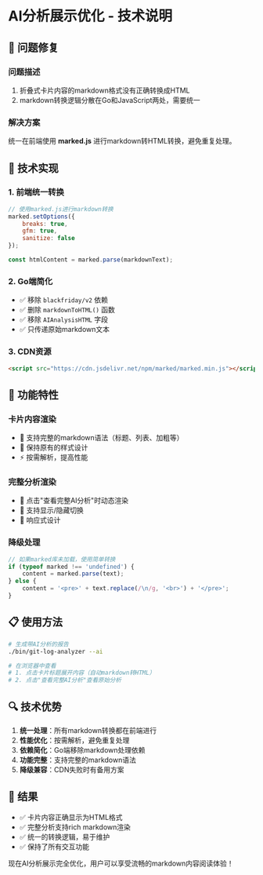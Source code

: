 # AI分析展示优化 - 技术说明

## 🎯 **问题修复**

### **问题描述**
1. 折叠式卡片内容的markdown格式没有正确转换成HTML
2. markdown转换逻辑分散在Go和JavaScript两处，需要统一

### **解决方案**
统一在前端使用 **marked.js** 进行markdown转HTML转换，避免重复处理。

## 🔧 **技术实现**

### **1. 前端统一转换**
```javascript
// 使用marked.js进行markdown转换
marked.setOptions({
    breaks: true,
    gfm: true,
    sanitize: false
});

const htmlContent = marked.parse(markdownText);
```

### **2. Go端简化**
- ✅ 移除 `blackfriday/v2` 依赖
- ✅ 删除 `markdownToHTML()` 函数
- ✅ 移除 `AIAnalysisHTML` 字段
- ✅ 只传递原始markdown文本

### **3. CDN资源**
```html
<script src="https://cdn.jsdelivr.net/npm/marked/marked.min.js"></script>
```

## 🚀 **功能特性**

### **卡片内容渲染**
- 📝 支持完整的markdown语法（标题、列表、加粗等）
- 🎨 保持原有的样式设计
- ⚡ 按需解析，提高性能

### **完整分析渲染**
- 📄 点击"查看完整AI分析"时动态渲染
- 🔄 支持显示/隐藏切换
- 📱 响应式设计

### **降级处理**
```javascript
// 如果marked库未加载，使用简单转换
if (typeof marked !== 'undefined') {
    content = marked.parse(text);
} else {
    content = '<pre>' + text.replace(/\n/g, '<br>') + '</pre>';
}
```

## 📋 **使用方法**

```bash
# 生成带AI分析的报告
./bin/git-log-analyzer --ai

# 在浏览器中查看
# 1. 点击卡片标题展开内容（自动markdown转HTML）
# 2. 点击"查看完整AI分析"查看原始分析
```

## 🔍 **技术优势**

1. **统一处理**：所有markdown转换都在前端进行
2. **性能优化**：按需解析，避免重复处理
3. **依赖简化**：Go端移除markdown处理依赖
4. **功能完整**：支持完整的markdown语法
5. **降级兼容**：CDN失败时有备用方案

## 🎉 **结果**

- ✅ 卡片内容正确显示为HTML格式
- ✅ 完整分析支持rich markdown渲染
- ✅ 统一的转换逻辑，易于维护
- ✅ 保持了所有交互功能

现在AI分析展示完全优化，用户可以享受流畅的markdown内容阅读体验！
